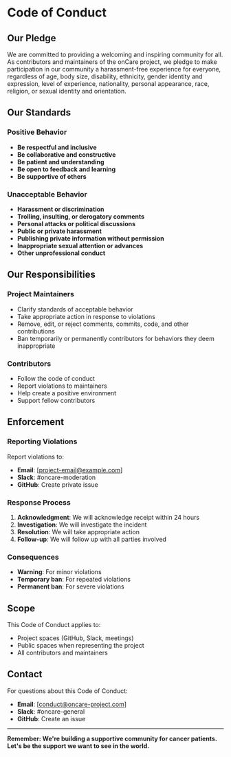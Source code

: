 # Code of Conduct

## Our Pledge

We are committed to providing a welcoming and inspiring community for all. As contributors and maintainers of the onCare project, we pledge to make participation in our community a harassment-free experience for everyone, regardless of age, body size, disability, ethnicity, gender identity and expression, level of experience, nationality, personal appearance, race, religion, or sexual identity and orientation.

## Our Standards

### Positive Behavior
- **Be respectful and inclusive**
- **Be collaborative and constructive**
- **Be patient and understanding**
- **Be open to feedback and learning**
- **Be supportive of others**

### Unacceptable Behavior
- **Harassment or discrimination**
- **Trolling, insulting, or derogatory comments**
- **Personal attacks or political discussions**
- **Public or private harassment**
- **Publishing private information without permission**
- **Inappropriate sexual attention or advances**
- **Other unprofessional conduct**

## Our Responsibilities

### Project Maintainers
- Clarify standards of acceptable behavior
- Take appropriate action in response to violations
- Remove, edit, or reject comments, commits, code, and other contributions
- Ban temporarily or permanently contributors for behaviors they deem inappropriate

### Contributors
- Follow the code of conduct
- Report violations to maintainers
- Help create a positive environment
- Support fellow contributors

## Enforcement

### Reporting Violations
Report violations to:
- **Email**: [project-email@example.com]
- **Slack**: #oncare-moderation
- **GitHub**: Create private issue

### Response Process
1. **Acknowledgment**: We will acknowledge receipt within 24 hours
2. **Investigation**: We will investigate the incident
3. **Resolution**: We will take appropriate action
4. **Follow-up**: We will follow up with all parties involved

### Consequences
- **Warning**: For minor violations
- **Temporary ban**: For repeated violations
- **Permanent ban**: For severe violations

## Scope

This Code of Conduct applies to:
- Project spaces (GitHub, Slack, meetings)
- Public spaces when representing the project
- All contributors and maintainers

## Contact

For questions about this Code of Conduct:
- **Email**: [conduct@oncare-project.com]
- **Slack**: #oncare-general
- **GitHub**: Create an issue

---

**Remember: We're building a supportive community for cancer patients. Let's be the support we want to see in the world.**
